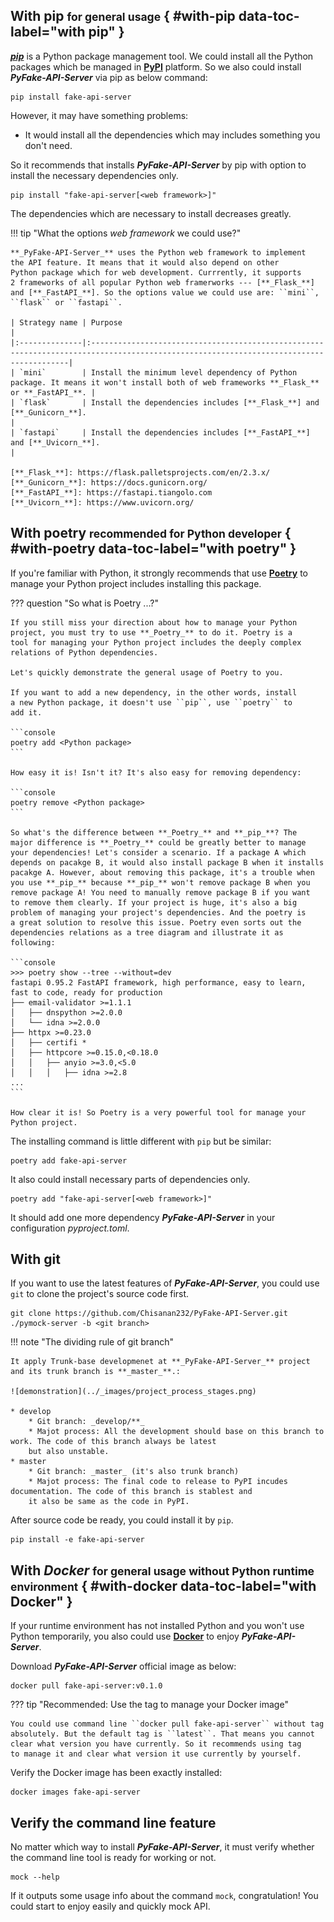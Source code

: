 ## With pip <small>for general usage</small> { #with-pip data-toc-label="with pip" }

[**_pip_**](https://pip.pypa.io/en/stable/) is a Python package management tool. We could install all the Python packages
which be managed in [**PyPI**](https://pypi.org/) platform. So we also could install **_PyFake-API-Server_** via pip as below command:

```console
pip install fake-api-server
```

However, it may have something problems:

* It would install all the dependencies which may includes something you don't need. 

So it recommends that installs **_PyFake-API-Server_** by pip with option to install the necessary dependencies only.

```console
pip install "fake-api-server[<web framework>]"
```

The dependencies which are necessary to install decreases greatly.

!!! tip "What the options _web framework_ we could use?"

    **_PyFake-API-Server_** uses the Python web framework to implement
    the API feature. It means that it would also depend on other
    Python package which for web development. Currrently, it supports
    2 frameworks of all popular Python web framerworks --- [**_Flask_**]
    and [**_FastAPI_**]. So the options value we could use are: ``mini``,
    ``flask`` or ``fastapi``.
    
    | Strategy name | Purpose                                                                                                                                |
    |:--------------|:---------------------------------------------------------------------------------------------------------------------------------------|
    | `mini`        | Install the minimum level dependency of Python package. It means it won't install both of web frameworks **_Flask_** or **_FastAPI_**. |
    | `flask`       | Install the dependencies includes [**_Flask_**] and [**_Gunicorn_**].                                                                  |
    | `fastapi`     | Install the dependencies includes [**_FastAPI_**] and [**_Uvicorn_**].                                                                 |
    
    [**_Flask_**]: https://flask.palletsprojects.com/en/2.3.x/
    [**_Gunicorn_**]: https://docs.gunicorn.org/
    [**_FastAPI_**]: https://fastapi.tiangolo.com
    [**_Uvicorn_**]: https://www.uvicorn.org/


## With poetry <small>recommended for Python developer</small> { #with-poetry data-toc-label="with poetry" }

If you're familiar with Python, it strongly recommends that use [**Poetry**] to manage your Python project includes installing
this package.

[**Poetry**]: https://python-poetry.org/docs/

??? question "So what is Poetry ...?"
    
    If you still miss your direction about how to manage your Python
    project, you must try to use **_Poetry_** to do it. Poetry is a
    tool for managing your Python project includes the deeply complex
    relations of Python dependencies.
    
    Let's quickly demonstrate the general usage of Poetry to you.
    
    If you want to add a new dependency, in the other words, install
    a new Python package, it doesn't use ``pip``, use ``poetry`` to
    add it.
    
    ```console
    poetry add <Python package>
    ```
    
    How easy it is! Isn't it? It's also easy for removing dependency:
    
    ```console
    poetry remove <Python package>
    ```
    
    So what's the difference between **_Poetry_** and **_pip_**? The
    major difference is **_Poetry_** could be greatly better to manage
    your dependencies! Let's consider a scenario. If a package A which
    depends on pacakge B, it would also install package B when it installs
    pacakge A. However, about removing this package, it's a trouble when
    you use **_pip_** because **_pip_** won't remove package B when you
    remove package A! You need to manually remove package B if you want
    to remove them clearly. If your project is huge, it's also a big
    problem of managing your project's dependencies. And the poetry is
    a great solution to resolve this issue. Poetry even sorts out the
    dependencies relations as a tree diagram and illustrate it as following:
    
    ```console
    >>> poetry show --tree --without=dev
    fastapi 0.95.2 FastAPI framework, high performance, easy to learn, fast to code, ready for production
    ├── email-validator >=1.1.1
    │   ├── dnspython >=2.0.0
    │   └── idna >=2.0.0
    ├── httpx >=0.23.0
    │   ├── certifi *
    │   ├── httpcore >=0.15.0,<0.18.0
    │   │   ├── anyio >=3.0,<5.0
    │   │   │   ├── idna >=2.8
    ...
    ```
    
    How clear it is! So Poetry is a very powerful tool for manage your
    Python project.


The installing command is little different with ``pip`` but be similar:

```console
poetry add fake-api-server
```

It also could install necessary parts of dependencies only.

```console
poetry add "fake-api-server[<web framework>]"
```

It should add one more dependency **_PyFake-API-Server_** in your configuration _pyproject.toml_.

## With git

If you want to use the latest features of **_PyFake-API-Server_**, you could use ``git`` to clone the project's source code first.

```console
git clone https://github.com/Chisanan232/PyFake-API-Server.git ./pymock-server -b <git branch>
```

!!! note "The dividing rule of git branch"

    It apply Trunk-base developmenet at **_PyFake-API-Server_** project and its trunk branch is **_master_**.:

    ![demonstration](../_images/project_process_stages.png)
    
    * develop
        * Git branch: _develop/**_
        * Majot process: All the development should base on this branch to work. The code of this branch always be latest
        but also unstable.
    * master
        * Git branch: _master_ (it's also trunk branch)
        * Majot process: The final code to release to PyPI incudes documentation. The code of this branch is stablest and
        it also be same as the code in PyPI.


After source code be ready, you could install it by ``pip``.

```console
pip install -e fake-api-server
```

## With _Docker_ <small>for general usage without Python runtime environment</small> { #with-docker data-toc-label="with Docker" }

If your runtime environment has not installed Python and you won't use Python temporarily, you also could use [**Docker**] to
enjoy **_PyFake-API-Server_**.

[**Docker**]: https://hub.docker.com/repository/docker/chisanan232/pyfake-api-server/general

Download **_PyFake-API-Server_** official image as below:

```console
docker pull fake-api-server:v0.1.0
```

??? tip "Recommended: Use the tag to manage your Docker image"

    You could use command line ``docker pull fake-api-server`` without tag
    absolutely. But the default tag is ``latest``. That means you cannot
    clear what version you have currently. So it recommends using tag
    to manage it and clear what version it use currently by yourself.

Verify the Docker image has been exactly installed:

```console
docker images fake-api-server
```


## Verify the command line feature

No matter which way to install **_PyFake-API-Server_**, it must verify whether the command line tool is ready for working or not.

```console
mock --help
```

If it outputs some usage info about the command ``mock``, congratulation! You could start to enjoy easily and quickly
mock API.
